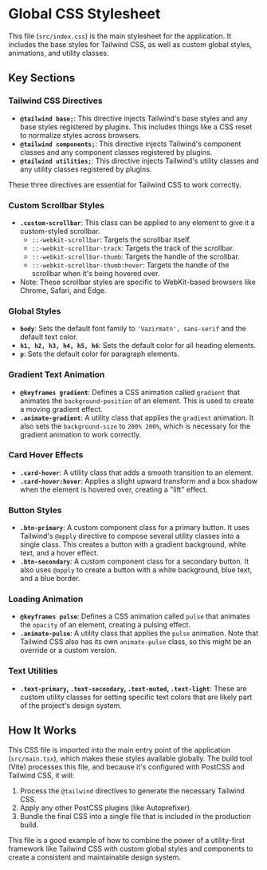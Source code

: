 # Global CSS Stylesheet

This file (`src/index.css`) is the main stylesheet for the application. It includes the base styles for Tailwind CSS, as well as custom global styles, animations, and utility classes.

## Key Sections

### Tailwind CSS Directives

- **`@tailwind base;`**: This directive injects Tailwind's base styles and any base styles registered by plugins. This includes things like a CSS reset to normalize styles across browsers.
- **`@tailwind components;`**: This directive injects Tailwind's component classes and any component classes registered by plugins.
- **`@tailwind utilities;`**: This directive injects Tailwind's utility classes and any utility classes registered by plugins.

These three directives are essential for Tailwind CSS to work correctly.

### Custom Scrollbar Styles

- **`.custom-scrollbar`**: This class can be applied to any element to give it a custom-styled scrollbar.
  - `::-webkit-scrollbar`: Targets the scrollbar itself.
  - `::-webkit-scrollbar-track`: Targets the track of the scrollbar.
  - `::-webkit-scrollbar-thumb`: Targets the handle of the scrollbar.
  - `::-webkit-scrollbar-thumb:hover`: Targets the handle of the scrollbar when it's being hovered over.
- Note: These scrollbar styles are specific to WebKit-based browsers like Chrome, Safari, and Edge.

### Global Styles

- **`body`**: Sets the default font family to `'Vazirmatn', sans-serif` and the default text color.
- **`h1, h2, h3, h4, h5, h6`**: Sets the default color for all heading elements.
- **`p`**: Sets the default color for paragraph elements.

### Gradient Text Animation

- **`@keyframes gradient`**: Defines a CSS animation called `gradient` that animates the `background-position` of an element. This is used to create a moving gradient effect.
- **`.animate-gradient`**: A utility class that applies the `gradient` animation. It also sets the `background-size` to `200% 200%`, which is necessary for the gradient animation to work correctly.

### Card Hover Effects

- **`.card-hover`**: A utility class that adds a smooth transition to an element.
- **`.card-hover:hover`**: Applies a slight upward transform and a box shadow when the element is hovered over, creating a "lift" effect.

### Button Styles

- **`.btn-primary`**: A custom component class for a primary button. It uses Tailwind's `@apply` directive to compose several utility classes into a single class. This creates a button with a gradient background, white text, and a hover effect.
- **`.btn-secondary`**: A custom component class for a secondary button. It also uses `@apply` to create a button with a white background, blue text, and a blue border.

### Loading Animation

- **`@keyframes pulse`**: Defines a CSS animation called `pulse` that animates the `opacity` of an element, creating a pulsing effect.
- **`.animate-pulse`**: A utility class that applies the `pulse` animation. Note that Tailwind CSS also has its own `animate-pulse` class, so this might be an override or a custom version.

### Text Utilities

- **`.text-primary`, `.text-secondary`, `.text-muted`, `.text-light`**: These are custom utility classes for setting specific text colors that are likely part of the project's design system.

## How It Works

This CSS file is imported into the main entry point of the application (`src/main.tsx`), which makes these styles available globally. The build tool (Vite) processes this file, and because it's configured with PostCSS and Tailwind CSS, it will:

1. Process the `@tailwind` directives to generate the necessary Tailwind CSS.
2. Apply any other PostCSS plugins (like Autoprefixer).
3. Bundle the final CSS into a single file that is included in the production build.

This file is a good example of how to combine the power of a utility-first framework like Tailwind CSS with custom global styles and components to create a consistent and maintainable design system.
